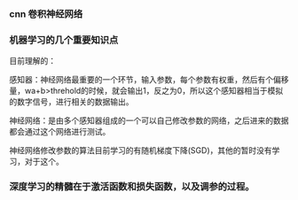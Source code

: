 ### cnn 卷积神经网络

### 机器学习的几个重要知识点

目前理解的：

感知器：神经网络最重要的一个环节，输入参数，每个参数有权重，然后有个偏移量，wa+b>threhold的时候，就会输出1，反之为0，所以这个感知器相当于模拟的数字信号，进行相关的数据输出。

神经网络：是由多个感知器组成的一个可以自己修改参数的网络，之后进来的数据都会通过这个网络进行测试。

神经网络修改参数的算法目前学习的有随机梯度下降(SGD)，其他的暂时没有学习，对于这个。

### 深度学习的精髓在于激活函数和损失函数，以及调参的过程。